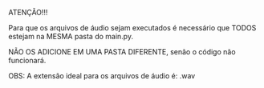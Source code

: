ATENÇÃO!!!

Para que os arquivos de áudio sejam executados é necessário que TODOS
estejam na MESMA pasta do main.py. 

NÃO OS ADICIONE EM UMA PASTA DIFERENTE, senão o código não funcionará.

OBS: A extensão ideal para os arquivos de áudio é: .wav
